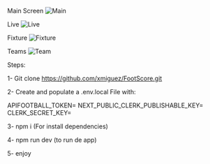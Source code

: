 Main Screen
![Main](https://github.com/xmiguez/FootScore/assets/134708432/9e8b0956-3a4b-4e58-baff-c02ae6a53da5)

Live 
![Live](https://github.com/xmiguez/FootScore/assets/134708432/9543ff75-8b92-4d37-9619-c9a0a9a83095)

Fixture
![Fixture](https://github.com/xmiguez/FootScore/assets/134708432/580b4624-9c0f-4a4f-b2ad-f70f34a5c7df)

Teams
![Team](https://github.com/xmiguez/FootScore/assets/134708432/443747e8-5feb-4f53-9a1d-b0126d902b25)

Steps:

1- Git clone https://github.com/xmiguez/FootScore.git

2- Create and populate a .env.local File with:

APIFOOTBALL_TOKEN=
NEXT_PUBLIC_CLERK_PUBLISHABLE_KEY=
CLERK_SECRET_KEY=

3- npm i (For install dependencies)

4- npm run dev (to run de app)

5- enjoy

